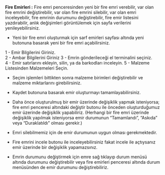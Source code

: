 ﻿**Fire Emirleri :** Fire emri penceresinden yeni bir fire emri verebilir, var  olan fire emrini değiştirebilir, var olan fire emrini silebilir, var  olan emri inceleyebilir, fire emrinin durumunu değiştirebilir,  fire  emir  listesini  yazdırabilir,  anlık  değişimleri  görüntülemek için  sayfa  verilerini  yenileyebilirsiniz.

- Yeni bir fire emri oluşturmak için sarf emirleri sayfası altında yeni butonuna basarak yeni bir fire emri açabilirsiniz.

1 - Emir  Bilgilerini  Giriniz.  
2 - Ambar  Bilgilerini  Giriniz
3 - Emrin  gönderileceği  el  terminalini  seçiniz.  
4 - Emir  satırlarını  ekleyin,  silin,  ya  da  barkodları  inceleyin.
5 - Malzeme  Listesinden  Malzemeleri  Seçin.

- Seçim  işlemleri  bittikten  sonra  malzeme  birimleri  değiştirebilir  ve  malzeme  miktarlarını  girebilirsiniz.

- Kaydet butonuna basarak emir oluşturmayı tamamlayabilirsiniz.

- Daha önce oluşturulmuş bir emir üzerinde değişiklik yapmak isteniyorsa; fire emri penceresi altındaki değiştir butonu ile önceden oluşturduğumuz emir üzerinde değişiklik yapabiliriz. (Herhangi bir fire emri üzerinde değişiklik yapılmak isteniyorsa emir durumunun “Tamamlandı”, “Askıda” veya “Duraklatıldı” olması gerekir.)

- Emri silebilmemiz için de emir durumunun uygun olması gerekmektedir.

- Fire emrini incele butonu ile inceleyebilirsiniz fakat incele ile açtıysanız emir üzerinde bir değişiklik yapamazsınız.

- Emrin durumunu değiştirmek için emre sağ tıklayıp durum menüsü altında durumunu değiştirebilir veya fire emirleri penceresi altında durum menüsünden de emir durumunu değiştirebiliriz.
